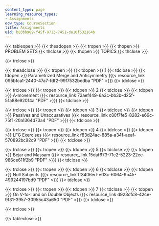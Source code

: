 ```yaml
---
content_type: page
learning_resource_types:
- Assignments
ocw_type: CourseSection
title: Assignments
uid: b83bb989-f45f-0713-7451-de10f532164b
---
```


{{< tableopen >}}
{{< theadopen >}}
{{< tropen >}}
{{< thopen >}}
PROBLEM SETS
{{< thclose >}}
{{< thopen >}}
TOPICS
{{< thclose >}}

{{< trclose >}}

{{< theadclose >}}
{{< tropen >}}
{{< tdopen >}}
1
{{< tdclose >}}
{{< tdopen >}}
Parametrized Merge and Antisymmetry ({{< resource_link 095bfca1-2440-47a7-fdf2-99f7532bedba "PDF" >}})
{{< tdclose >}}

{{< trclose >}}
{{< tropen >}}
{{< tdopen >}}
2
{{< tdclose >}}
{{< tdopen >}}
A-movement ({{< resource_link 73aef449-6a3c-bb3b-d25f-51a88e92014a "PDF" >}})
{{< tdclose >}}

{{< trclose >}}
{{< tropen >}}
{{< tdopen >}}
3
{{< tdclose >}}
{{< tdopen >}}
Passives and Unaccusatives ({{< resource_link c80f7fe5-8282-e69c-75f1-20a1364d73a4 "PDF" >}})
{{< tdclose >}}

{{< trclose >}}
{{< tropen >}}
{{< tdopen >}}
4
{{< tdclose >}}
{{< tdopen >}}
LFG Exercises ({{< resource_link f83d24ac-885a-a34f-aeaf-570892bc92c9 "PDF" >}})
{{< tdclose >}}

{{< trclose >}}
{{< tropen >}}
{{< tdopen >}}
5
{{< tdclose >}}
{{< tdopen >}}
Bejar and Massam ({{< resource_link 15daf673-71e2-5223-22ee-986ce611f2b9 "PDF" >}})
{{< tdclose >}}

{{< trclose >}}
{{< tropen >}}
{{< tdopen >}}
6
{{< tdclose >}}
{{< tdopen >}}
Null Subjects ({{< resource_link ff3406ed-e03c-6064-9b45-499244197bd9 "PDF" >}})
{{< tdclose >}}

{{< trclose >}}
{{< tropen >}}
{{< tdopen >}}
7
{{< tdclose >}}
{{< tdopen >}}
On V-to-I and on Double Objects ({{< resource_link d923cfc8-42ce-9f31-3957-30955c43a650 "PDF" >}})
{{< tdclose >}}

{{< trclose >}}

{{< tableclose >}}